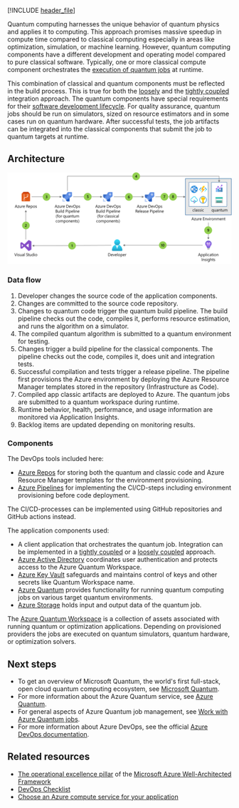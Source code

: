 [!INCLUDE [header_file](../../../includes/sol-idea-header.md)]

Quantum computing harnesses the unique behavior of quantum physics and applies it to computing. This approach promises massive speedup in compute time compared to classical computing especially in areas like optimization, simulation, or machine learning. However, quantum computing components have a different development and operating model compared to pure classical software. Typically, one or more classical compute component orchestrates the [execution of quantum jobs](/azure/quantum/how-to-work-with-jobs) at runtime.

This combination of classical and quantum components must be reflected in the build process. This is true for both the [loosely](../../example-scenario/quantum/loosely-coupled-quantum-computing-job-content.md) and the [tightly coupled](../../example-scenario/quantum/tightly-coupled-quantum-computing-job-content.md) integration approach. The quantum components have special requirements for their [software development lifecycle](/azure/quantum/overview-what-is-qsharp-and-qdk#what-can-i-do-with-the-qdk). For quality assurance, quantum jobs should be run on simulators, sized on resource estimators and in some cases run on quantum hardware. After successful tests, the job artifacts can be integrated into the classical components that submit the job to quantum targets at runtime.

## Architecture

![Architecture diagram](../media/cicd-for-quantum-computing-jobs.png)

### Data flow

1. Developer changes the source code of the application components.
1. Changes are committed to the source code repository.
1. Changes to quantum code trigger the quantum build pipeline. The build pipeline checks out the code, compiles it, performs resource estimation, and runs the algorithm on a simulator.
1. The compiled quantum algorithm is submitted to a quantum environment for testing.
1. Changes trigger a build pipeline for the classical components. The pipeline checks out the code, compiles it, does unit and integration tests.
1. Successful compilation and tests trigger a release pipeline. The pipeline first provisions the Azure environment by deploying the Azure Resource Manager templates stored in the repository (Infrastructure as Code).
1. Compiled app classic artifacts are deployed to Azure. The quantum jobs are submitted to a quantum workspace during runtime.
1. Runtime behavior, health, performance, and usage information are monitored via Application Insights.
1. Backlog items are updated depending on monitoring results.

### Components

The DevOps tools included here:

* [Azure Repos](/azure/devops/repos/) for storing both the quantum and classic code and Azure Resource Manager templates for the environment provisioning.
* [Azure Pipelines](/azure/devops/pipelines/) for implementing the CI/CD-steps including environment provisioning before code deployment.

The CI/CD-processes can be implemented using GitHub repositories and GitHub actions instead.

The application components used:

* A client application that orchestrates the quantum job. Integration can be implemented in a [tightly coupled](../../example-scenario/quantum/tightly-coupled-quantum-computing-job-content.md) or a [loosely coupled](../../example-scenario/quantum/loosely-coupled-quantum-computing-job-content.md) approach.
* [Azure Active Directory](https://azure.microsoft.com/services/active-directory) coordinates user authentication and protects access to the Azure Quantum Workspace.
* [Azure Key Vault](https://azure.microsoft.com/services/key-vault) safeguards and maintains control of keys and other secrets like Quantum Workspace name.
* [Azure Quantum](https://azure.microsoft.com/services/quantum) provides functionality for running quantum computing jobs on various target quantum environments.
* [Azure Storage](https://azure.microsoft.com/services/storage) holds input and output data of the quantum job.

The [Azure Quantum Workspace](/azure/quantum/how-to-create-workspace) is a collection of assets associated with running quantum or optimization applications. Depending on provisioned providers the jobs are executed on quantum simulators, quantum hardware, or optimization solvers.

## Next steps

* To get an overview of Microsoft Quantum, the world's first full-stack, open cloud quantum computing ecosystem, see [Microsoft Quantum](https://azure.microsoft.com/solutions/quantum-computing/).
* For more information about the Azure Quantum service, see [Azure Quantum](https://azure.microsoft.com/services/quantum/).
* For general aspects of Azure Quantum job management, see [Work with Azure Quantum jobs](/azure/quantum/how-to-work-with-jobs).
* For more information about Azure DevOps, see the official [Azure DevOps documentation](/azure/devops/).

## Related resources

* [The operational excellence pillar](../../framework/devops/overview.md) of the [Microsoft Azure Well-Architected Framework](../../framework/)
* [DevOps Checklist](../../checklist/dev-ops.md)
* [Choose an Azure compute service for your application](../../guide/technology-choices/compute-decision-tree.md)
